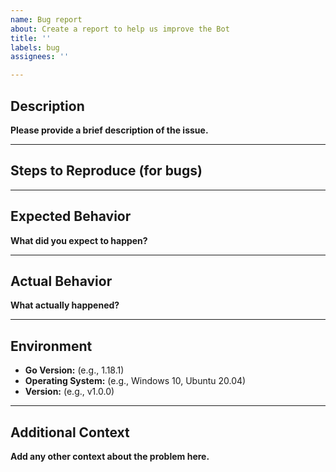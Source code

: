```yaml
---
name: Bug report
about: Create a report to help us improve the Bot
title: ''
labels: bug
assignees: ''

---
```


## Description

**Please provide a brief description of the issue.**

---

## Steps to Reproduce (for bugs)


---

## Expected Behavior

**What did you expect to happen?**

---

## Actual Behavior

**What actually happened?**

---

## Environment

- **Go Version:** (e.g., 1.18.1)
- **Operating System:** (e.g., Windows 10, Ubuntu 20.04)
- **Version:** (e.g., v1.0.0)

---

## Additional Context

**Add any other context about the problem here.**
